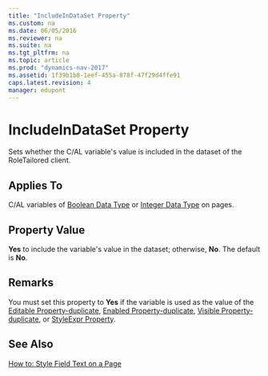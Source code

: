 ```yaml
---
title: "IncludeInDataSet Property"
ms.custom: na
ms.date: 06/05/2016
ms.reviewer: na
ms.suite: na
ms.tgt_pltfrm: na
ms.topic: article
ms.prod: "dynamics-nav-2017"
ms.assetid: 1f39b1b8-1eef-455a-878f-47f29d4ffe91
caps.latest.revision: 4
manager: edupont
---
```

# IncludeInDataSet Property
Sets whether the C/AL variable's value is included in the dataset of the RoleTailored client.  
  
## Applies To  
 C/AL variables of [Boolean Data Type](Boolean-Data-Type.md) or [Integer Data Type](Integer-Data-Type.md) on pages.  
  
## Property Value  
 **Yes** to include the variable's value in the dataset; otherwise, **No**. The default is **No**.  
  
## Remarks  
 You must set this property to **Yes** if the variable is used as the value of the [Editable Property-duplicate](Editable-Property-duplicate.md), [Enabled Property-duplicate](Enabled-Property-duplicate.md), [Visible Property-duplicate](Visible-Property-duplicate.md), or [StyleExpr Property](StyleExpr-Property.md).  
  
## See Also  
 [How to: Style Field Text on a Page](How-to--Style-Field-Text-on-a-Page.md)